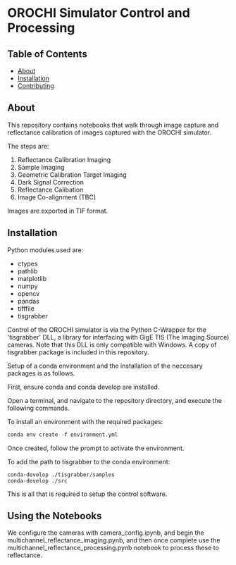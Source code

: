 # OROCHI Simulator Control and Processing

## Table of Contents

- [About](#about)
- [Installation](#installation)
- [Contributing](../CONTRIBUTING.md)

## About <a name = "about"></a>

This repository contains notebooks that walk through image capture and reflectance calibration of images captured with the OROCHI simulator.

The steps are:
1. Reflectance Calibration Imaging
2. Sample Imaging
3. Geometric Calibration Target Imaging
4. Dark Signal Correction
5. Reflectance Calibation
6. Image Co-alignment (TBC)

Images are exported in TIF format.

## Installation <a name = "installation"></a>

Python modules used are:
- ctypes
- pathlib
- matplotlib
- numpy
- opencv
- pandas
- tifffile
- tisgrabber

Control of the OROCHI simulator is via the Python C-Wrapper for the 'tisgrabber' DLL, a library for interfacing with GigE TIS (The Imaging Source) cameras. Note that this DLL is only compatible with Windows. A copy of tisgrabber package is included in this repository.

Setup of a conda environment and the installation of the neccesary packages is as follows.

First, ensure conda and conda develop are installed.

Open a terminal, and navigate to the repository directory, and execute the following commands.

To install an environment with the required packages:
```S
conda env create -f environment.yml
```
Once created, follow the prompt to activate the environment.

To add the path to tisgrabber to the conda environment:
```
conda-develop ./tisgrabber/samples
conda-develop ./src
```

This is all that is required to setup the control software.

## Using the Notebooks

We configure the cameras with camera_config.ipynb, and begin the multichannel_reflectance_imaging.pynb, and then once complete use the multichannel_reflectance_processing.pynb notebook to process these to reflectance.
